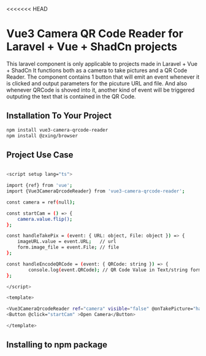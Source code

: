 <<<<<<< HEAD
# Vue3 Camera QR Code Reader for Laravel + Vue + ShadCn projects

This laravel component is only applicable to projects made in Laravel + Vue + ShadCn
It functions both as a camera to take pictures and a QR Code Reader. The component contains
1 button that will emit an event whenever it is clicked and output parameters for the picuture URL and file.
And also whenever QRCode is shoved into it, another kind of event will be triggered outputing the text that is
contained in the QR Code.

## Installation To Your Project

```sh
npm install vue3-camera-qrcode-reader
npm install @zxing/browser
```

## Project Use Case

```sh

<script setup lang="ts">

import {ref} from 'vue';
import {Vue3CameraQrcodeReader} from 'vue3-camera-qrcode-reader';

const camera = ref(null);

const startCam = () => {
    camera.value.flip();
};

const handleTakePix = (event: { URL: object, File: object }) => {
    imageURL.value = event.URL;   // url
    form.image_file = event.File; // file
};

const handleEncodeQRCode = (event: { QRCode: string }) => {
        console.log(event.QRCode); // QR Code Value in Text/string form
};

</script>

<template>

<Vue3CameraQrcodeReader ref="camera" visible="false" @onTakePicture="handleTakePix" @onEncodeQRCode="handleEncodeQRCode"/>
<Button @click="startCam" >Open Camera</Button>

</template>

```

## Installing to npm package

```sh
```

